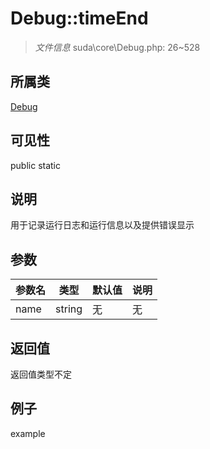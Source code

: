 # Debug::timeEnd

> *文件信息* suda\core\Debug.php: 26~528
## 所属类 

[Debug](../Debug.md)

## 可见性

  public  static
## 说明

用于记录运行日志和运行信息以及提供错误显示

## 参数

| 参数名 | 类型 | 默认值 | 说明 |
|--------|-----|-------|-------|
| name |  string | 无 | 无 |

## 返回值
返回值类型不定

## 例子

example